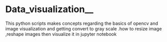 # Data_visualization__
This python scripts makes concepts regarding the basics of opencv and image visualization and getting convert to gray scale .how to resize image ,reshape images then visualize it in jupyter notebook 
